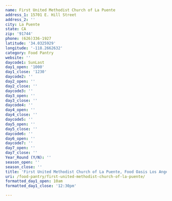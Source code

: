 ```yaml
---
name: First United Methodist Church of La Puente
address_1: 15701 E. Hill Street
address_2: ''
city: La Puente
state: CA
zip: '91744'
phone: (626)336-1927
latitude: '34.0325929'
longitude: '-118.2662632'
category: Food Pantry
website: ''
daycode1: SunLast
day1_open: '1000'
day1_close: '1230'
daycode2: ''
day2_open: ''
day2_close: ''
daycode3: ''
day3_open: ''
day3_close: ''
daycode4: ''
day4_open: ''
day4_close: ''
daycode5: ''
day5_open: ''
day5_close: ''
daycode6: ''
day6_open: ''
daycode7: ''
day7_open: ''
day7_close: ''
Year_Round (Y/N): ''
season_open: ''
season_close: ''
title: 'First United Methodist Church of La Puente, Food Oasis Los Angeles'
uri: /food-pantry/first-united-methodist-church-of-la-puente/
formatted_day1_open: 10am
formatted_day1_close: '12:30pm'

---
```

